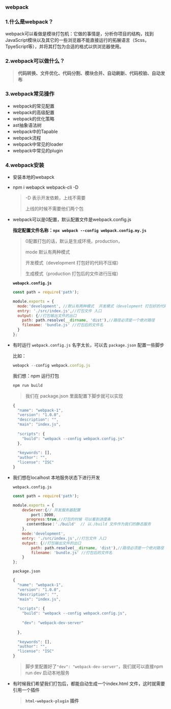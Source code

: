 ### webpack

### 1.什么是webpack？

webpack可以看做是模块打包机：它做的事情是，分析你项目的结构，找到JavaScript模块以及其它的一些浏览器不能直接运行的拓展语言（Scss，TpyeScript等），并将其打包为合适的格式以供浏览器使用。

### 2.webpack可以做什么？

> **代码转换、文件优化、代码分割、模块合并、自动刷新、代码校验、自动发布**

### 3.webpack常见操作

+ webpack的常见配置
+ webpack的高级配置
+ webpack的优化策略
+ ast抽象语法树
+ webpack中的Tapable
+ webpack流程
+ webpack中常见的loader
+ webpack中常见的plugin

### 4.webpack安装

- 安装本地的webapck

- npm i webapck webpack-cli -D

  > -D 表示开发依赖，上线不需要
  >
  > 上线的时候不需要他们两个包

+ webpack可以是0配置，默认配置文件是webpack.config.js

  **指定配置文件名称：`npx webpack --config webpack.config.my.js`**

  > 0配置打包的话，默认是生成环境，production，
  >
  > mode 默认有两种模式  
  >
  > 开发模式（development 打包好的代码不压缩）
  >
  > 生成模式（production 打包后的文件进行压缩）

  **`webapck.config.js`**

  ```javascript
  const path = require('path');
  
  module.exports = {
    mode:'development', //默认有两种模式  开发模式（development 打包好的代码不压缩）生成模式（production 打包后的文件进行压缩）
    entry: './src/index.js',//打包文件 入口
    output: {//打包输出文件的出口
      path: path.resolve(__dirname, 'dist'),//路径必须是一个绝对路径
      filename: 'bundle.js' //打包后的文件名
    }
  };
  ```

+ 有时运行 `webpack.config.js` 名字太长，可以去 `package.json` 配置一些脚步

  比如：

  ```javascript
  webapck --config webpack.config.js
  ```

  我们想：npm 运行打包

  ```javascript
  npm run build
  ```

  > 我们在 package.json 里面配置下脚步就可以实现

  ```javascript
  {
    "name": "webpack-1",
    "version": "1.0.0",
    "description": "",
    "main": "index.js",
        
    "scripts": {
      "build": "webpack --config webpack.config.js"
    },
        
    "keywords": [],
    "author": "",
    "license": "ISC"
  }
  ```



+ 我们想在localhost 本地服务状态下进行开发

  `webpack.config.js`

  ```javascript
  const path = require('path');
  
  module.exports = {
      devServer:{// 开发服务器配置
          port：3000,
  		progress:true,//打包的时候 可以看到进度条
  		contentBase：'./build'  // 以./build 文件作为我们的静态服务
      },
      mode:'development', 
      entry: './src/index.js',//打包文件 入口
      output: {//打包输出文件的出口
          path: path.resolve(__dirname, 'dist'),//路径必须是一个绝对路径
          filename: 'bundle.js' //打包后的文件名
      }
  };
  ```

  `package.json`

  ```javascript
  {
    "name": "webpack-1",
    "version": "1.0.0",
    "description": "",
    "main": "index.js",
        
    "scripts": {
      "build": "webpack --config webpack.config.js",
          
      "dev": "webpack-dev-server"
        
    },
        
    "keywords": [],
    "author": "",
    "license": "ISC"
  }
  ```

  > 脚步里配置好了`"dev": "webpack-dev-server"`，我们就可以直接npm run dev 启动本地服务

+ 有时候我们希望我们打包后，都能自动生成一个index.html 文件，这时就需要引用一个插件

  > **`html-webpack-plugin`  插件**

